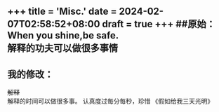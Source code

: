 +++
title = 'Misc.'
date = 2024-02-07T02:58:52+08:00
draft = true
+++
##原始：
When you shine,be safe.  
解释的功夫可以做很多事情  
---
## 我的修改：
~~解释~~  
解释的时间可以做很多事。
认真度过每分每秒，珍惜    《假如给我三天光明》